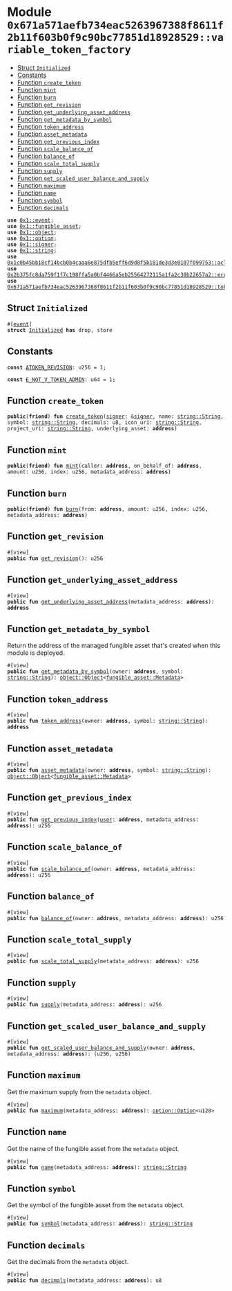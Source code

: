 
<a id="0x671a571aefb734eac5263967388f8611f2b11f603b0f9c90bc77851d18928529_variable_token_factory"></a>

# Module `0x671a571aefb734eac5263967388f8611f2b11f603b0f9c90bc77851d18928529::variable_token_factory`



-  [Struct `Initialized`](#0x671a571aefb734eac5263967388f8611f2b11f603b0f9c90bc77851d18928529_variable_token_factory_Initialized)
-  [Constants](#@Constants_0)
-  [Function `create_token`](#0x671a571aefb734eac5263967388f8611f2b11f603b0f9c90bc77851d18928529_variable_token_factory_create_token)
-  [Function `mint`](#0x671a571aefb734eac5263967388f8611f2b11f603b0f9c90bc77851d18928529_variable_token_factory_mint)
-  [Function `burn`](#0x671a571aefb734eac5263967388f8611f2b11f603b0f9c90bc77851d18928529_variable_token_factory_burn)
-  [Function `get_revision`](#0x671a571aefb734eac5263967388f8611f2b11f603b0f9c90bc77851d18928529_variable_token_factory_get_revision)
-  [Function `get_underlying_asset_address`](#0x671a571aefb734eac5263967388f8611f2b11f603b0f9c90bc77851d18928529_variable_token_factory_get_underlying_asset_address)
-  [Function `get_metadata_by_symbol`](#0x671a571aefb734eac5263967388f8611f2b11f603b0f9c90bc77851d18928529_variable_token_factory_get_metadata_by_symbol)
-  [Function `token_address`](#0x671a571aefb734eac5263967388f8611f2b11f603b0f9c90bc77851d18928529_variable_token_factory_token_address)
-  [Function `asset_metadata`](#0x671a571aefb734eac5263967388f8611f2b11f603b0f9c90bc77851d18928529_variable_token_factory_asset_metadata)
-  [Function `get_previous_index`](#0x671a571aefb734eac5263967388f8611f2b11f603b0f9c90bc77851d18928529_variable_token_factory_get_previous_index)
-  [Function `scale_balance_of`](#0x671a571aefb734eac5263967388f8611f2b11f603b0f9c90bc77851d18928529_variable_token_factory_scale_balance_of)
-  [Function `balance_of`](#0x671a571aefb734eac5263967388f8611f2b11f603b0f9c90bc77851d18928529_variable_token_factory_balance_of)
-  [Function `scale_total_supply`](#0x671a571aefb734eac5263967388f8611f2b11f603b0f9c90bc77851d18928529_variable_token_factory_scale_total_supply)
-  [Function `supply`](#0x671a571aefb734eac5263967388f8611f2b11f603b0f9c90bc77851d18928529_variable_token_factory_supply)
-  [Function `get_scaled_user_balance_and_supply`](#0x671a571aefb734eac5263967388f8611f2b11f603b0f9c90bc77851d18928529_variable_token_factory_get_scaled_user_balance_and_supply)
-  [Function `maximum`](#0x671a571aefb734eac5263967388f8611f2b11f603b0f9c90bc77851d18928529_variable_token_factory_maximum)
-  [Function `name`](#0x671a571aefb734eac5263967388f8611f2b11f603b0f9c90bc77851d18928529_variable_token_factory_name)
-  [Function `symbol`](#0x671a571aefb734eac5263967388f8611f2b11f603b0f9c90bc77851d18928529_variable_token_factory_symbol)
-  [Function `decimals`](#0x671a571aefb734eac5263967388f8611f2b11f603b0f9c90bc77851d18928529_variable_token_factory_decimals)


<pre><code><b>use</b> <a href="">0x1::event</a>;
<b>use</b> <a href="">0x1::fungible_asset</a>;
<b>use</b> <a href="">0x1::object</a>;
<b>use</b> <a href="">0x1::option</a>;
<b>use</b> <a href="">0x1::signer</a>;
<b>use</b> <a href="">0x1::string</a>;
<b>use</b> <a href="../aave-acl/doc/acl_manage.md#0x1c0b45bb18cf14bcb0b4caaa8e875dfb5eff6d9d8f5b181de3d3e0107f099753_acl_manage">0x1c0b45bb18cf14bcb0b4caaa8e875dfb5eff6d9d8f5b181de3d3e0107f099753::acl_manage</a>;
<b>use</b> <a href="../aave-config/doc/error_config.md#0x2b375fc8da759f1f7c198ffa5a0bf4466a5eb25564272115a1fa2c30b22657a2_error">0x2b375fc8da759f1f7c198ffa5a0bf4466a5eb25564272115a1fa2c30b22657a2::error</a>;
<b>use</b> <a href="token_base.md#0x671a571aefb734eac5263967388f8611f2b11f603b0f9c90bc77851d18928529_token_base">0x671a571aefb734eac5263967388f8611f2b11f603b0f9c90bc77851d18928529::token_base</a>;
</code></pre>



<a id="0x671a571aefb734eac5263967388f8611f2b11f603b0f9c90bc77851d18928529_variable_token_factory_Initialized"></a>

## Struct `Initialized`



<pre><code>#[<a href="">event</a>]
<b>struct</b> <a href="variable_token_factory.md#0x671a571aefb734eac5263967388f8611f2b11f603b0f9c90bc77851d18928529_variable_token_factory_Initialized">Initialized</a> <b>has</b> drop, store
</code></pre>



<a id="@Constants_0"></a>

## Constants


<a id="0x671a571aefb734eac5263967388f8611f2b11f603b0f9c90bc77851d18928529_variable_token_factory_ATOKEN_REVISION"></a>



<pre><code><b>const</b> <a href="variable_token_factory.md#0x671a571aefb734eac5263967388f8611f2b11f603b0f9c90bc77851d18928529_variable_token_factory_ATOKEN_REVISION">ATOKEN_REVISION</a>: u256 = 1;
</code></pre>



<a id="0x671a571aefb734eac5263967388f8611f2b11f603b0f9c90bc77851d18928529_variable_token_factory_E_NOT_V_TOKEN_ADMIN"></a>



<pre><code><b>const</b> <a href="variable_token_factory.md#0x671a571aefb734eac5263967388f8611f2b11f603b0f9c90bc77851d18928529_variable_token_factory_E_NOT_V_TOKEN_ADMIN">E_NOT_V_TOKEN_ADMIN</a>: u64 = 1;
</code></pre>



<a id="0x671a571aefb734eac5263967388f8611f2b11f603b0f9c90bc77851d18928529_variable_token_factory_create_token"></a>

## Function `create_token`



<pre><code><b>public</b>(<b>friend</b>) <b>fun</b> <a href="variable_token_factory.md#0x671a571aefb734eac5263967388f8611f2b11f603b0f9c90bc77851d18928529_variable_token_factory_create_token">create_token</a>(<a href="">signer</a>: &<a href="">signer</a>, name: <a href="_String">string::String</a>, symbol: <a href="_String">string::String</a>, decimals: u8, icon_uri: <a href="_String">string::String</a>, project_uri: <a href="_String">string::String</a>, underlying_asset: <b>address</b>)
</code></pre>



<a id="0x671a571aefb734eac5263967388f8611f2b11f603b0f9c90bc77851d18928529_variable_token_factory_mint"></a>

## Function `mint`



<pre><code><b>public</b>(<b>friend</b>) <b>fun</b> <a href="variable_token_factory.md#0x671a571aefb734eac5263967388f8611f2b11f603b0f9c90bc77851d18928529_variable_token_factory_mint">mint</a>(caller: <b>address</b>, on_behalf_of: <b>address</b>, amount: u256, index: u256, metadata_address: <b>address</b>)
</code></pre>



<a id="0x671a571aefb734eac5263967388f8611f2b11f603b0f9c90bc77851d18928529_variable_token_factory_burn"></a>

## Function `burn`



<pre><code><b>public</b>(<b>friend</b>) <b>fun</b> <a href="variable_token_factory.md#0x671a571aefb734eac5263967388f8611f2b11f603b0f9c90bc77851d18928529_variable_token_factory_burn">burn</a>(from: <b>address</b>, amount: u256, index: u256, metadata_address: <b>address</b>)
</code></pre>



<a id="0x671a571aefb734eac5263967388f8611f2b11f603b0f9c90bc77851d18928529_variable_token_factory_get_revision"></a>

## Function `get_revision`



<pre><code>#[view]
<b>public</b> <b>fun</b> <a href="variable_token_factory.md#0x671a571aefb734eac5263967388f8611f2b11f603b0f9c90bc77851d18928529_variable_token_factory_get_revision">get_revision</a>(): u256
</code></pre>



<a id="0x671a571aefb734eac5263967388f8611f2b11f603b0f9c90bc77851d18928529_variable_token_factory_get_underlying_asset_address"></a>

## Function `get_underlying_asset_address`



<pre><code>#[view]
<b>public</b> <b>fun</b> <a href="variable_token_factory.md#0x671a571aefb734eac5263967388f8611f2b11f603b0f9c90bc77851d18928529_variable_token_factory_get_underlying_asset_address">get_underlying_asset_address</a>(metadata_address: <b>address</b>): <b>address</b>
</code></pre>



<a id="0x671a571aefb734eac5263967388f8611f2b11f603b0f9c90bc77851d18928529_variable_token_factory_get_metadata_by_symbol"></a>

## Function `get_metadata_by_symbol`

Return the address of the managed fungible asset that's created when this module is deployed.


<pre><code>#[view]
<b>public</b> <b>fun</b> <a href="variable_token_factory.md#0x671a571aefb734eac5263967388f8611f2b11f603b0f9c90bc77851d18928529_variable_token_factory_get_metadata_by_symbol">get_metadata_by_symbol</a>(owner: <b>address</b>, symbol: <a href="_String">string::String</a>): <a href="_Object">object::Object</a>&lt;<a href="_Metadata">fungible_asset::Metadata</a>&gt;
</code></pre>



<a id="0x671a571aefb734eac5263967388f8611f2b11f603b0f9c90bc77851d18928529_variable_token_factory_token_address"></a>

## Function `token_address`



<pre><code>#[view]
<b>public</b> <b>fun</b> <a href="variable_token_factory.md#0x671a571aefb734eac5263967388f8611f2b11f603b0f9c90bc77851d18928529_variable_token_factory_token_address">token_address</a>(owner: <b>address</b>, symbol: <a href="_String">string::String</a>): <b>address</b>
</code></pre>



<a id="0x671a571aefb734eac5263967388f8611f2b11f603b0f9c90bc77851d18928529_variable_token_factory_asset_metadata"></a>

## Function `asset_metadata`



<pre><code>#[view]
<b>public</b> <b>fun</b> <a href="variable_token_factory.md#0x671a571aefb734eac5263967388f8611f2b11f603b0f9c90bc77851d18928529_variable_token_factory_asset_metadata">asset_metadata</a>(owner: <b>address</b>, symbol: <a href="_String">string::String</a>): <a href="_Object">object::Object</a>&lt;<a href="_Metadata">fungible_asset::Metadata</a>&gt;
</code></pre>



<a id="0x671a571aefb734eac5263967388f8611f2b11f603b0f9c90bc77851d18928529_variable_token_factory_get_previous_index"></a>

## Function `get_previous_index`



<pre><code>#[view]
<b>public</b> <b>fun</b> <a href="variable_token_factory.md#0x671a571aefb734eac5263967388f8611f2b11f603b0f9c90bc77851d18928529_variable_token_factory_get_previous_index">get_previous_index</a>(<a href="../aave-config/doc/user_config.md#0x2b375fc8da759f1f7c198ffa5a0bf4466a5eb25564272115a1fa2c30b22657a2_user">user</a>: <b>address</b>, metadata_address: <b>address</b>): u256
</code></pre>



<a id="0x671a571aefb734eac5263967388f8611f2b11f603b0f9c90bc77851d18928529_variable_token_factory_scale_balance_of"></a>

## Function `scale_balance_of`



<pre><code>#[view]
<b>public</b> <b>fun</b> <a href="variable_token_factory.md#0x671a571aefb734eac5263967388f8611f2b11f603b0f9c90bc77851d18928529_variable_token_factory_scale_balance_of">scale_balance_of</a>(owner: <b>address</b>, metadata_address: <b>address</b>): u256
</code></pre>



<a id="0x671a571aefb734eac5263967388f8611f2b11f603b0f9c90bc77851d18928529_variable_token_factory_balance_of"></a>

## Function `balance_of`



<pre><code>#[view]
<b>public</b> <b>fun</b> <a href="variable_token_factory.md#0x671a571aefb734eac5263967388f8611f2b11f603b0f9c90bc77851d18928529_variable_token_factory_balance_of">balance_of</a>(owner: <b>address</b>, metadata_address: <b>address</b>): u256
</code></pre>



<a id="0x671a571aefb734eac5263967388f8611f2b11f603b0f9c90bc77851d18928529_variable_token_factory_scale_total_supply"></a>

## Function `scale_total_supply`



<pre><code>#[view]
<b>public</b> <b>fun</b> <a href="variable_token_factory.md#0x671a571aefb734eac5263967388f8611f2b11f603b0f9c90bc77851d18928529_variable_token_factory_scale_total_supply">scale_total_supply</a>(metadata_address: <b>address</b>): u256
</code></pre>



<a id="0x671a571aefb734eac5263967388f8611f2b11f603b0f9c90bc77851d18928529_variable_token_factory_supply"></a>

## Function `supply`



<pre><code>#[view]
<b>public</b> <b>fun</b> <a href="variable_token_factory.md#0x671a571aefb734eac5263967388f8611f2b11f603b0f9c90bc77851d18928529_variable_token_factory_supply">supply</a>(metadata_address: <b>address</b>): u256
</code></pre>



<a id="0x671a571aefb734eac5263967388f8611f2b11f603b0f9c90bc77851d18928529_variable_token_factory_get_scaled_user_balance_and_supply"></a>

## Function `get_scaled_user_balance_and_supply`



<pre><code>#[view]
<b>public</b> <b>fun</b> <a href="variable_token_factory.md#0x671a571aefb734eac5263967388f8611f2b11f603b0f9c90bc77851d18928529_variable_token_factory_get_scaled_user_balance_and_supply">get_scaled_user_balance_and_supply</a>(owner: <b>address</b>, metadata_address: <b>address</b>): (u256, u256)
</code></pre>



<a id="0x671a571aefb734eac5263967388f8611f2b11f603b0f9c90bc77851d18928529_variable_token_factory_maximum"></a>

## Function `maximum`

Get the maximum supply from the <code>metadata</code> object.


<pre><code>#[view]
<b>public</b> <b>fun</b> <a href="variable_token_factory.md#0x671a571aefb734eac5263967388f8611f2b11f603b0f9c90bc77851d18928529_variable_token_factory_maximum">maximum</a>(metadata_address: <b>address</b>): <a href="_Option">option::Option</a>&lt;u128&gt;
</code></pre>



<a id="0x671a571aefb734eac5263967388f8611f2b11f603b0f9c90bc77851d18928529_variable_token_factory_name"></a>

## Function `name`

Get the name of the fungible asset from the <code>metadata</code> object.


<pre><code>#[view]
<b>public</b> <b>fun</b> <a href="variable_token_factory.md#0x671a571aefb734eac5263967388f8611f2b11f603b0f9c90bc77851d18928529_variable_token_factory_name">name</a>(metadata_address: <b>address</b>): <a href="_String">string::String</a>
</code></pre>



<a id="0x671a571aefb734eac5263967388f8611f2b11f603b0f9c90bc77851d18928529_variable_token_factory_symbol"></a>

## Function `symbol`

Get the symbol of the fungible asset from the <code>metadata</code> object.


<pre><code>#[view]
<b>public</b> <b>fun</b> <a href="variable_token_factory.md#0x671a571aefb734eac5263967388f8611f2b11f603b0f9c90bc77851d18928529_variable_token_factory_symbol">symbol</a>(metadata_address: <b>address</b>): <a href="_String">string::String</a>
</code></pre>



<a id="0x671a571aefb734eac5263967388f8611f2b11f603b0f9c90bc77851d18928529_variable_token_factory_decimals"></a>

## Function `decimals`

Get the decimals from the <code>metadata</code> object.


<pre><code>#[view]
<b>public</b> <b>fun</b> <a href="variable_token_factory.md#0x671a571aefb734eac5263967388f8611f2b11f603b0f9c90bc77851d18928529_variable_token_factory_decimals">decimals</a>(metadata_address: <b>address</b>): u8
</code></pre>
